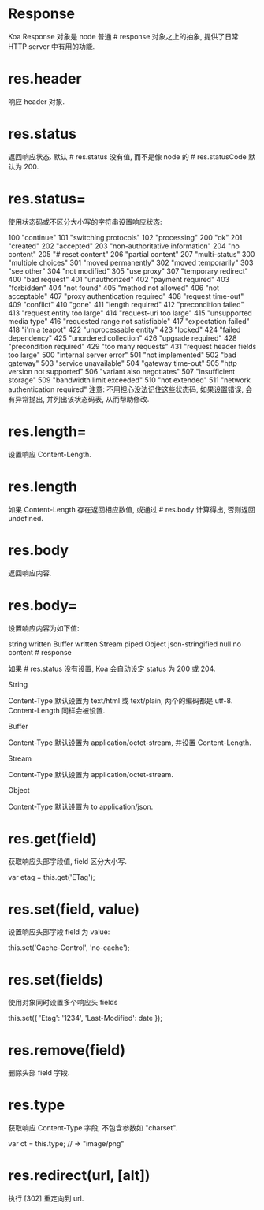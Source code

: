 # Response

Koa Response 对象是 node 普通 # response 对象之上的抽象, 提供了日常 HTTP server 中有用的功能.

# res.header

响应 header 对象.

# res.status

返回响应状态. 默认 # res.status 没有值, 而不是像 node 的 # res.statusCode 默认为 200.

# res.status=

使用状态码或不区分大小写的字符串设置响应状态:

100 "continue"
101 "switching protocols"
102 "processing"
200 "ok"
201 "created"
202 "accepted"
203 "non-authoritative information"
204 "no content"
205 "# reset content"
206 "partial content"
207 "multi-status"
300 "multiple choices"
301 "moved permanently"
302 "moved temporarily"
303 "see other"
304 "not modified"
305 "use proxy"
307 "temporary redirect"
400 "bad request"
401 "unauthorized"
402 "payment required"
403 "forbidden"
404 "not found"
405 "method not allowed"
406 "not acceptable"
407 "proxy authentication required"
408 "request time-out"
409 "conflict"
410 "gone"
411 "length required"
412 "precondition failed"
413 "request entity too large"
414 "request-uri too large"
415 "unsupported media type"
416 "requested range not satisfiable"
417 "expectation failed"
418 "i'm a teapot"
422 "unprocessable entity"
423 "locked"
424 "failed dependency"
425 "unordered collection"
426 "upgrade required"
428 "precondition required"
429 "too many requests"
431 "request header fields too large"
500 "internal server error"
501 "not implemented"
502 "bad gateway"
503 "service unavailable"
504 "gateway time-out"
505 "http version not supported"
506 "variant also negotiates"
507 "insufficient storage"
509 "bandwidth limit exceeded"
510 "not extended"
511 "network authentication required"
注意: 不用担心没法记住这些状态码, 如果设置错误, 会有异常抛出, 并列出该状态码表, 从而帮助修改.

# res.length=

设置响应 Content-Length.

# res.length

如果 Content-Length 存在返回相应数值, 或通过 # res.body 计算得出, 否则返回 undefined.


# res.body

返回响应内容.

# res.body=

设置响应内容为如下值:

string written
Buffer written
Stream piped
Object json-stringified
null no content # response

如果 # res.status 没有设置, Koa 会自动设定 status 为 200 或 204.

String

Content-Type 默认设置为 text/html 或 text/plain, 两个的编码都是 utf-8. Content-Length 同样会被设置.

Buffer

Content-Type 默认设置为 application/octet-stream, 并设置 Content-Length.

Stream

Content-Type 默认设置为 application/octet-stream.

Object

Content-Type 默认设置为 to application/json.


# res.get(field)

获取响应头部字段值, field 区分大小写.

var etag = this.get('ETag');

# res.set(field, value)

设置响应头部字段 field 为 value:

this.set('Cache-Control', 'no-cache');

# res.set(fields)

使用对象同时设置多个响应头 fields

this.set({
  'Etag': '1234',
  'Last-Modified': date
});
# res.remove(field)

删除头部 field 字段.

# res.type

获取响应 Content-Type 字段, 不包含参数如 "charset".

var ct = this.type;
// => "image/png"


# res.redirect(url, [alt])

执行 [302] 重定向到 url.
